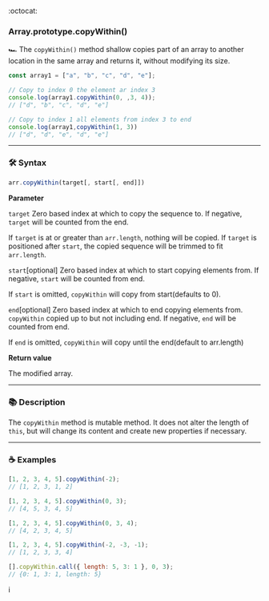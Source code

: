 :octocat:

### Array.prototype.copyWithin()

:racing_car: The `copyWithin()` method shallow copies part of an array to another location in the same array and returns it, without modifying its size.

```js
const array1 = ["a", "b", "c", "d", "e"];

// Copy to index 0 the element ar index 3
console.log(array1.copyWithin(0, ,3, 4));
// ["d", "b", "c", "d", "e"]

// Copy to index 1 all elements from index 3 to end
console.log(array1,copyWithin(1, 3))
// ["d", "d", "e", "d", "e"]
```

---

### :hammer_and_wrench: Syntax

```js
arr.copyWithin(target[, start[, end]])
```

**Parameter**

`target` Zero based index at which to copy the sequence to. If negative, `target` will be counted from the end.

If `target` is at or greater than `arr.length`, nothing will be copied. If `target` is positioned after `start`, the copied sequence will be trimmed to fit `arr.length`.

`start`[optional] Zero based index at which to start copying elements from. If negative, `start` will be counted from end.

If `start` is omitted, `copyWithin` will copy from start(defaults to 0).

`end`[optional] Zero based index at which to end copying elements from. `copyWithin` copied up to but not including end. If negative, `end` will be counted from end.

If `end` is omitted, `copyWithin` will copy until the end(default to arr.length)

**Return value**

The modified array.

---

### :books: Description

The `copyWithin` method is mutable method. It does not alter the length of `this`, but will change its content and create new properties if necessary.

---

### :coffee: Examples

```js
[1, 2, 3, 4, 5].copyWithin(-2);
// [1, 2, 3, 1, 2]
```

```js
[1, 2, 3, 4, 5].copyWithin(0, 3);
// [4, 5, 3, 4, 5]
```

```js
[1, 2, 3, 4, 5].copyWithin(0, 3, 4);
// [4, 2, 3, 4, 5]
```

```js
[1, 2, 3, 4, 5].copyWithin(-2, -3, -1);
// [1, 2, 3, 3, 4]
```

```js
[].copyWithin.call({ length: 5, 3: 1 }, 0, 3);
// {0: 1, 3: 1, length: 5}
```

i
